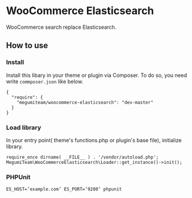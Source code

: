 # WooCommerce Elasticsearch
WooCommerce search replace Elasticsearch.

## How to use
### Install
Install this libary in your theme or plugin via Composer.
To do so, you need write `commposer.json` like below.

    {
      "require": {
        "megumiteam/woocommerce-elasticsearch": "dev-master"
      }
    }

### Load library
In your entry point( theme's functions.php or plugin's base file), initialize library.

    require_once dirname( __FILE__ ) . '/vendor/autoload.php';
    MegumiTeam\WooCommerceElasticsearch\Loader::get_instance()->init();

### PHPUnit
    ES_HOST=‘example.com’ ES_PORT=‘9200’ phpunit
